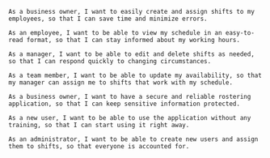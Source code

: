     As a business owner, I want to easily create and assign shifts to my employees, so that I can save time and minimize errors.

    As an employee, I want to be able to view my schedule in an easy-to-read format, so that I can stay informed about my working hours.

    As a manager, I want to be able to edit and delete shifts as needed, so that I can respond quickly to changing circumstances.

    As a team member, I want to be able to update my availability, so that my manager can assign me to shifts that work with my schedule.

    As a business owner, I want to have a secure and reliable rostering application, so that I can keep sensitive information protected.

    As a new user, I want to be able to use the application without any training, so that I can start using it right away.

    As an administrator, I want to be able to create new users and assign them to shifts, so that everyone is accounted for.